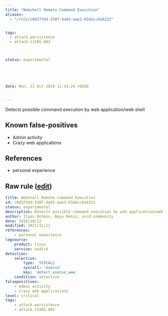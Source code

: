 ```yaml
---
title: "Webshell Remote Command Execution"
aliases:
  - "/rule/c0d3734d-330f-4a03-aae2-65dacc6a8222"


tags:
  - attack.persistence
  - attack.t1505.003



status: experimental





date: Mon, 21 Oct 2019 11:14:24 +0200


---
```


Detects possible command execution by web application/web shell

<!--more-->


## Known false-positives

* Admin activity
* Crazy web applications



## References

* personal experience


## Raw rule ([edit](https://github.com/SigmaHQ/sigma/edit/master/rules/linux/auditd/lnx_auditd_web_rce.yml))
```yaml
title: Webshell Remote Command Execution
id: c0d3734d-330f-4a03-aae2-65dacc6a8222
status: experimental
description: Detects possible command execution by web application/web shell
author: Ilyas Ochkov, Beyu Denis, oscd.community
date: 2019/10/12
modified: 2021/11/11
references:
    - personal experience
logsource:
    product: linux
    service: auditd
detection:
    selection:
        type: 'SYSCALL'
        syscall: 'execve'
        key: 'detect_execve_www'
    condition: selection
falsepositives:
    - Admin activity
    - Crazy web applications
level: critical
tags:
    - attack.persistence
    - attack.t1505.003
```
